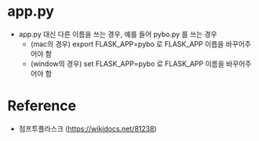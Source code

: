 # app.py
- app.py 대신 다른 이름을 쓰는 경우, 예를 들어 pybo.py 를 쓰는 경우
  - (mac의 경우) export FLASK_APP=pybo 로 FLASK_APP 이름을 바꾸어주어야 함
  - (window의 경우) set FLASK_APP=pybo 로 FLASK_APP 이름을 바꾸어주어야 함

# Reference
- 점프투플라스크 (https://wikidocs.net/81238)
